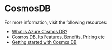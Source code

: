 # CosmosDB



For more information, visit the following resources:

- [What is Azure Cosmos DB?](https://intellipaat.com/blog/what-is-azure-cosmos-db/)
- [Cosmos DB, Its Features, Benefits, Pricing etc](https://stackify.com/what-is-azure-cosmos-db/)
- [Getting started with Cosmos DB](https://acloudguru.com/blog/engineering/azure-cosmos-db-lets-you-focus-on-the-good-stuff)